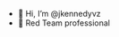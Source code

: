 - 👋 Hi, I’m @jkennedyvz
- 👀 Red Team professional

<!---
jkennedyvz/jkennedyvz is a ✨ special ✨ repository because its `README.md` (this file) appears on your GitHub profile.
You can click the Preview link to take a look at your changes.
--->
